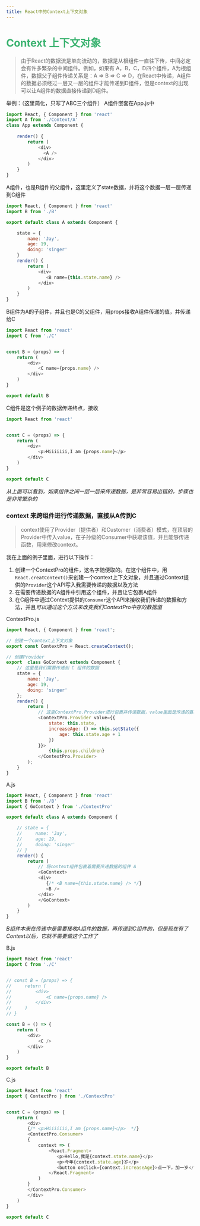 ```yaml
---
title: React中的Context上下文对象
---  
```


# <font color="#3CB371">Context 上下文对象</font> 

> 由于React的数据流是单向流动的，数据是从根组件一直往下传，中间必定会有许多繁杂的中间组件。例如，如果有 A，B，C，D四个组件，A为根组件，数据父子组件传递关系是：A => B => C => D，在React中传递，A组件的数据必须经过一层又一层的组件才能传递到D组件，但是context的出现可以让A组件的数据直接传递到D组件。  

举例：（这里简化，只写了ABC三个组件）
A组件嵌套在App.js中  
```js
import React, { Component } from 'react'
import A from './Context/A'
class App extends Component {
    
    render() {
        return (
            <div>
              <A />
            </div>
        )
    }
}
```
A组件，也是B组件的父组件，这里定义了state数据，并将这个数据一层一层传递到C组件  
```js
import React, { Component } from 'react'
import B from './B'

export default class A extends Component {

    state = {
        name: 'Jay',
        age: 19,
        doing: 'singer'
    }
    render() {
        return (
            <div>
               <B name={this.state.name} />
            </div>
        )
    }
}
```

B组件为A的子组件，并且也是C的父组件，用props接收A组件传递的值，并传递给C
```js
import React from 'react'
import C from './C'


const B = (props) => {
    return (
        <div>
            <C name={props.name} />
        </div>
    )
}

export default B
```  
C组件是这个例子的数据传递终点，接收 
```js
import React from 'react'


const C = (props) => {
    return (
        <div>
            <p>Hiiiiiii,I am {props.name}</p>
        </div>
    )
}

export default C
```  
*从上面可以看到，如果组件之间一层一层来传递数据，是非常容易出错的，步骤也是非常繁杂的*  

### context 来跨组件进行传递数据，直接从A传到C  
> context使用了Provider（提供者）和Customer（消费者）模式，在顶层的Provider中传入value，在子孙级的Consumer中获取该值，并且能够传递函数，用来修改context。  

我在上面的例子里面，进行以下操作：  
1. 创建一个ContextPro的组件，这名字随便取的。在这个组件中，用`React.creatContext()`来创建一个context上下文对象，并且通过Context提供的`Provider`这个API写入我需要传递的数据以及方法
2. 在需要传递数据的A组件中引用这个组件，并且让它包裹A组件
3. 在C组件中通过Context提供的`Consumer`这个API来接收我们传递的数据和方法，并且*可以通过这个方法来改变我们ContextPro中存的数据值*  

ContextPro.js  
```js
import React, { Component } from 'react';

// 创建一个context上下文对象
export const ContextPro = React.createContext();

// 创建Provider
export  class GoContext extends Component {
    // 这里是我们需要传递到 C 组件的数据
    state = {
        name: 'Jay',
        age: 19,
        doing: 'singer'
    };
    render() {
        return (
            // 这里ContextPro.Provider进行包裹并传递数据，value里面是传递的数据，也可以传递事件
            <ContextPro.Provider value={{
                state: this.state,
                increaseAge: () => this.setState({
                    age: this.state.age + 1  
                })
            }}>
                {this.props.children}
            </ContextPro.Provider>
        );
    }
}
```  

A.js  
```js
import React, { Component } from 'react'
import B from './B'
import { GoContext } from './ContextPro'

export default class A extends Component {

    // state = {
    //     name: 'Jay',
    //     age: 19,
    //     doing: 'singer'
    // }
    render() {
        return (
            // 将context组件包裹着需要传递数据的组件 A
            <GoContext>
            <div>
               {/* <B name={this.state.name} /> */}
               <B />
            </div>
            </GoContext>
        )
    }
}
```   

*B组件本来在传递中是需要接收A组件的数据，再传递到C组件的，但是现在有了 Context以后，它就不需要做这个工作了* 

B.js  
```js
import React from 'react'
import C from './C'


// const B = (props) => {
//     return (
//         <div>
//             <C name={props.name} />
//         </div>
//     )
// }

const B = () => {
    return (
        <div>
            <C />
        </div>
    )
}

export default B
```  

C.js  
```js
import React from 'react'
import { ContextPro } from './ContextPro'


const C = (props) => {
    return (
        <div> 
        {/* <p>Hiiiiiii,I am {props.name}</p>  */}
        <ContextPro.Consumer>
        {
            context => (
                <React.Fragment>
                   <p>Hello,我是{context.state.name}</p>
                   <p>今年{context.state.age}岁</p> 
                   <button onClick={context.increaseAge}>点一下，加一岁</button>
                </React.Fragment>
            )
        }
        </ContextPro.Consumer>
        </div>
    )
}

export default C
```

